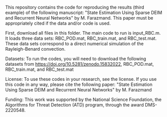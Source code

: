 This repository contains the code for reproducing the results (third example) of the following manuscript: "State Estimation Using Sparse DEIM and Recurrent Neural Networks" by M. Farazmand. This paper must be appropriately cited if the data and/or code is used.

First, download all files in this folder. The main code to run is input_RBC.m. It loads three data sets: RBC_POD.mat, RBC_train.mat, and RBC_test.mat. These data sets correspond to a direct numerical simulation of the Rayleigh-Benard convection. 


Datasets:
To run the codes, you will need to download the following datasets from https://doi.org/10.5281/zenodo.15832022, 
RBC_POD.mat, RBC_train.mat, and RBC_test.mat

License:
To use these codes in your research, see the license. If you use this code in any way, please cite the following paper:
"State Estimation Using Sparse DEIM and Recurrent Neural Networks" by M. Farazmand

Funding:
This work was supported by the National Science Foundation, the Algorithms for Threat Detection (ATD) program, through the award DMS-2220548.
